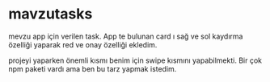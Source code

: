 # mavzutasks
mevzu app için verilen task. 
App te bulunan card ı sağ ve sol kaydırma özelliği yaparak red ve onay özelliği ekledim.

projeyi yaparken önemli kısmı benim için swipe kısmını yapabilmekti. Bir çok npm paketi vardı ama ben bu tarz yapmak istedim.
